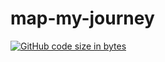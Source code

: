 # map-my-journey


[![GitHub code size in bytes](https://img.shields.io/github/languages/code-size/this-is-shreya/map-my-journey?logo=github&style=for-the-badge)](https://github.com/this-is-shreya/) 

